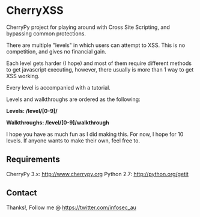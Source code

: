 CherryXSS
=========

CherryPy project for playing around with Cross Site Scripting, and bypassing common protections.

There are multiple "levels" in which users can attempt to XSS. This is no competition, and gives no financial gain.

Each level gets harder (I hope) and most of them require different methods to get javascript executing, however, there usually is more than 1 way to get XSS working.

Every level is accompanied with a tutorial.

Levels and walkthroughs are ordered as the following:

**Levels: /level/[0-9]/**

**Walkthroughs: /level/[0-9]/walkthrough**

I hope you have as much fun as I did making this.
For now, I hope for 10 levels. If anyone wants to make their own, feel free to.

Requirements
-----------

CherryPy 3.x: http://www.cherrypy.org
Python 2.7: http://python.org/getit

Contact
-------

Thanks!, Follow me @ https://twitter.com/infosec_au
